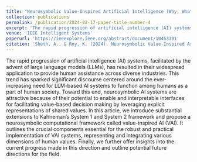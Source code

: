 ```yaml
---
title: "Neurosymbolic Value-Inspired Artificial Intelligence (Why, What, and How)"
collection: publications
permalink: /publication/2024-02-17-paper-title-number-4
excerpt: 'The rapid progression of artificial intelligence (AI) systems, facilitated by the advent of large language models (LLMs), has resulted in their widespread application to provide human assistance across diverse industries. This trend has sparked significant discourse centered around the ever-increasing need for LLM-based AI systems to function among humans as a part of human society. Toward this end, neurosymbolic AI systems are attractive because of their potential to enable and interpretable interfaces for facilitating value-based decision making by leveraging explicit representations of shared values. In this article, we introduce substantial extensions to Kahneman’s System 1 and System 2 framework and propose a neurosymbolic computational framework called value-inspired AI (VAI). It outlines the crucial components essential for the robust and practical implementation of VAI systems, representing and integrating various dimensions of human values. Finally, we further offer insights into the current progress made in this direction and outline potential future directions for the field.'
venue: 'IEEE Intelligent Systems'
paperurl: 'https://ieeexplore.ieee.org/abstract/document/10453391'
citation: 'Sheth, A., & Roy, K. (2024). Neurosymbolic Value-Inspired Artificial Intelligence (Why, What, and How). IEEE Intelligent Systems, 39(1), 5-11.'
---
```


The rapid progression of artificial intelligence (AI) systems, facilitated by the advent of large language models (LLMs), has resulted in their widespread application to provide human assistance across diverse industries. This trend has sparked significant discourse centered around the ever-increasing need for LLM-based AI systems to function among humans as a part of human society. Toward this end, neurosymbolic AI systems are attractive because of their potential to enable and interpretable interfaces for facilitating value-based decision making by leveraging explicit representations of shared values. In this article, we introduce substantial extensions to Kahneman’s System 1 and System 2 framework and propose a neurosymbolic computational framework called value-inspired AI (VAI). It outlines the crucial components essential for the robust and practical implementation of VAI systems, representing and integrating various dimensions of human values. Finally, we further offer insights into the current progress made in this direction and outline potential future directions for the field.
